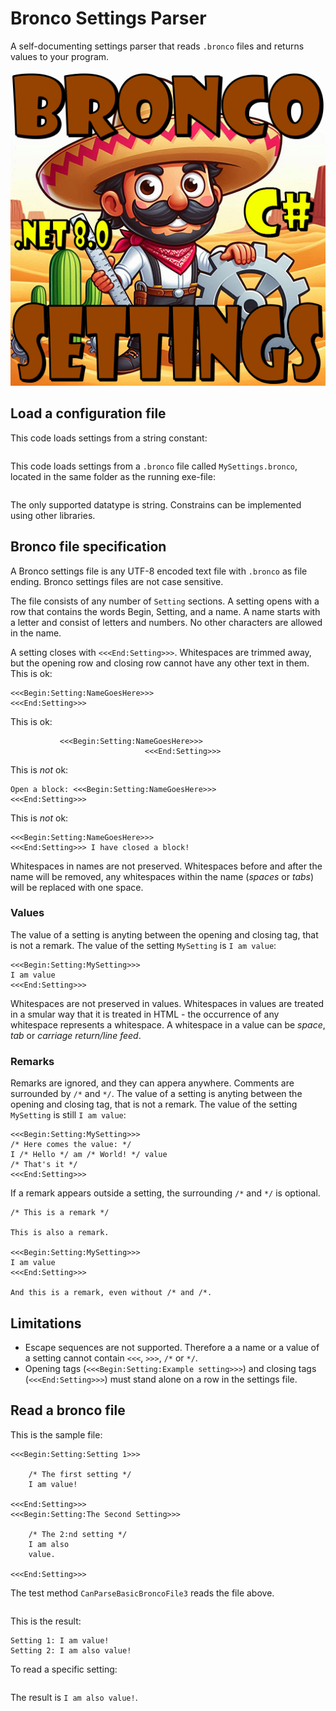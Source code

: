 # Bronco Settings Parser

A self-documenting settings parser that reads `.bronco` files and returns values ​​to your program.

![Bronco logo](https://raw.githubusercontent.com/Anders-H/BroncoSettingsParser/refs/heads/main/bronco.jpg)

## Load a configuration file

This code loads settings from a string constant:


```

```

This code loads settings from a `.bronco` file called `MySettings.bronco`, located in the same folder as the running exe-file:


```

```



The only supported datatype is string. Constrains can be implemented using other libraries.

## Bronco file specification

A Bronco settings file is any UTF-8 encoded text file with `.bronco` as file ending. Bronco settings files are not case sensitive.

The file consists of any number of `Setting` sections. A setting opens with a row that contains the words Begin, Setting, and a name.
A name starts with a letter and consist of letters and numbers. No other characters are allowed in the name.

A setting closes with `<<<End:Setting>>>`. Whitespaces are trimmed away, but the opening row and closing row cannot have any
other text in them. This is ok:


```
<<<Begin:Setting:NameGoesHere>>>
<<<End:Setting>>>
```

This is ok:


```
           <<<Begin:Setting:NameGoesHere>>>
                              <<<End:Setting>>>
```

This is *not* ok:


```
Open a block: <<<Begin:Setting:NameGoesHere>>>
<<<End:Setting>>>
```

This is *not* ok:


```
<<<Begin:Setting:NameGoesHere>>>
<<<End:Setting>>> I have closed a block!
```

Whitespaces in names are not preserved. Whitespaces before and after the name will be removed, any whitespaces within the name (*spaces* or *tabs*) will be replaced with one space.


### Values

The value of a setting is anyting between the opening and closing tag, that is not a remark. The value of the setting `MySetting` is `I am value`:

```
<<<Begin:Setting:MySetting>>>
I am value
<<<End:Setting>>>
```

Whitespaces are not preserved in values. Whitespaces in values are treated in a smular way that it is treated in HTML - the occurrence of any whitespace represents a whitespace. A whitespace in a value can be *space*, *tab* or *carriage return/line feed*.

### Remarks

Remarks are ignored, and they can appera anywhere. Comments are surrounded by `/*` and `*/`. The value of a setting is anyting between the opening and closing tag, that is not a remark. The value of the setting `MySetting` is still `I am value`:

```
<<<Begin:Setting:MySetting>>>
/* Here comes the value: */
I /* Hello */ am /* World! */ value
/* That's it */
<<<End:Setting>>>
```

If a remark appears outside a setting, the surrounding `/*` and `*/` is optional.

```
/* This is a remark */

This is also a remark.

<<<Begin:Setting:MySetting>>>
I am value
<<<End:Setting>>>

And this is a remark, even without /* and /*.
```

## Limitations

* Escape sequences are not supported. Therefore a a name or a value of a setting cannot contain `<<<`, `>>>`, `/*` or `*/`.
* Opening tags (`<<<Begin:Setting:Example setting>>>`) and closing tags (`<<<End:Setting>>>`) must stand alone on a row in the settings file.


## Read a bronco file

This is the sample file:


```
<<<Begin:Setting:Setting 1>>>

    /* The first setting */
    I am value!

<<<End:Setting>>>
<<<Begin:Setting:The Second Setting>>>

    /* The 2:nd setting */
    I am also
    value.

<<<End:Setting>>>
```

The test method `CanParseBasicBroncoFile3` reads the file above.


```
```


This is the result:

```
Setting 1: I am value!
Setting 2: I am also value!
```

To read a specific setting:

```
```

The result is `I am also value!`.